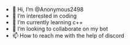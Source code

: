 - 👋 Hi, I’m @Anonymous2498
- 👀 I’m interested in coding 
- 🌱 I’m currently learning c++
- 💞️ I’m looking to collaborate on my bot 
- 📫 How to reach me with the help of discord 

<!---
Anonymous2498/Anonymous2498 is a ✨ special ✨ repository because its `README.md` (this file) appears on your GitHub profile.
You can click the Preview link to take a look at your changes.
--->
